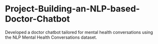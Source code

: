 # Project-Building-an-NLP-based-Doctor-Chatbot
 Developed a doctor chatbot tailored for mental health conversations using the  NLP Mental Health Conversations dataset.  
